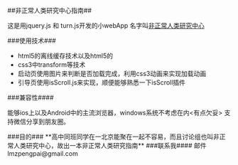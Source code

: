##非正常人类研究中心指南##
<p> 这是用jquery.js 和 turn.js开发的小webApp 名字叫<a href="http://abnormalHuman.alonehero.com">非正常人类研究中心<a></p>
###使用技术###
<ul>
 <li>
   html5的离线缓存技术以及html5的<audio>相关api
 </li>
 <li>css3中transform等技术</li>
 <li>启动页使用图片来判断是否加载完成，利用css3动画来实现加载动画</li>
 <li>引导页使用isScroll.js来实现，顺便能够熟悉一下isScroll插件</li>
</ul>
###兼容性####
<p>能够ios上以及Android中的主流浏览器，windows系统不考虑在内<有点欠妥>
  支持微信分享到朋友圈。
</p>
###目的###
**高中同班同学在一北京能聚在一起不容易，而且讨论组也叫非正常人类研究中心，故出一本非正常人类研究指南**
###联系我####
邮件 lmzpengpai@gmail.com
